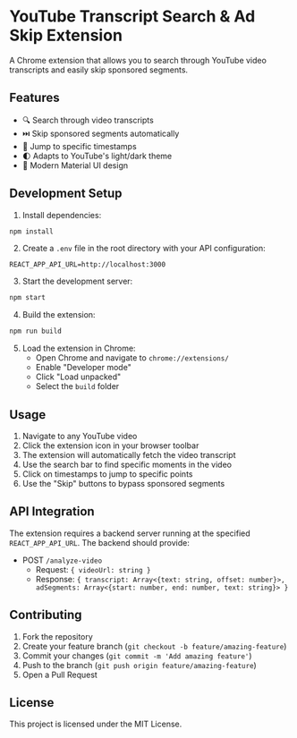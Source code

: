 # YouTube Transcript Search & Ad Skip Extension

A Chrome extension that allows you to search through YouTube video transcripts and easily skip sponsored segments.

## Features

- 🔍 Search through video transcripts
- ⏭️ Skip sponsored segments automatically
- 🎯 Jump to specific timestamps
- 🌓 Adapts to YouTube's light/dark theme
- 🎨 Modern Material UI design

## Development Setup

1. Install dependencies:
```bash
npm install
```

2. Create a `.env` file in the root directory with your API configuration:
```
REACT_APP_API_URL=http://localhost:3000
```

3. Start the development server:
```bash
npm start
```

4. Build the extension:
```bash
npm run build
```

5. Load the extension in Chrome:
   - Open Chrome and navigate to `chrome://extensions/`
   - Enable "Developer mode"
   - Click "Load unpacked"
   - Select the `build` folder

## Usage

1. Navigate to any YouTube video
2. Click the extension icon in your browser toolbar
3. The extension will automatically fetch the video transcript
4. Use the search bar to find specific moments in the video
5. Click on timestamps to jump to specific points
6. Use the "Skip" buttons to bypass sponsored segments

## API Integration

The extension requires a backend server running at the specified `REACT_APP_API_URL`. The backend should provide:

- POST `/analyze-video`
  - Request: `{ videoUrl: string }`
  - Response: `{ transcript: Array<{text: string, offset: number}>, adSegments: Array<{start: number, end: number, text: string}> }`

## Contributing

1. Fork the repository
2. Create your feature branch (`git checkout -b feature/amazing-feature`)
3. Commit your changes (`git commit -m 'Add amazing feature'`)
4. Push to the branch (`git push origin feature/amazing-feature`)
5. Open a Pull Request

## License

This project is licensed under the MIT License. 